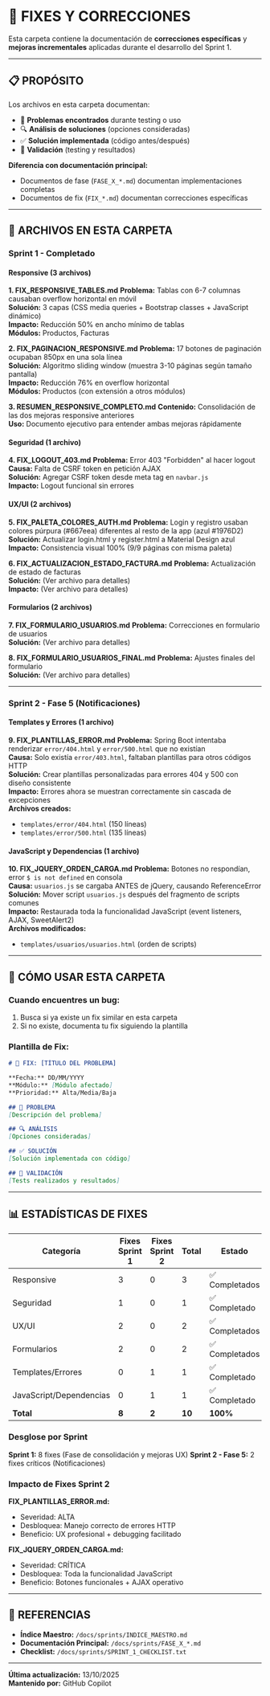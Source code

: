 # 🔧 FIXES Y CORRECCIONES

Esta carpeta contiene la documentación de **correcciones específicas** y **mejoras incrementales** aplicadas durante el desarrollo del Sprint 1.

---

## 📋 PROPÓSITO

Los archivos en esta carpeta documentan:
- 🐛 **Problemas encontrados** durante testing o uso
- 🔍 **Análisis de soluciones** (opciones consideradas)
- ✅ **Solución implementada** (código antes/después)
- 🧪 **Validación** (testing y resultados)

**Diferencia con documentación principal:**
- Documentos de fase (`FASE_X_*.md`) documentan implementaciones completas
- Documentos de fix (`FIX_*.md`) documentan correcciones específicas

---

## 📁 ARCHIVOS EN ESTA CARPETA

### **Sprint 1 - Completado**

#### Responsive (3 archivos)

**1. FIX_RESPONSIVE_TABLES.md**
**Problema:** Tablas con 6-7 columnas causaban overflow horizontal en móvil  
**Solución:** 3 capas (CSS media queries + Bootstrap classes + JavaScript dinámico)  
**Impacto:** Reducción 50% en ancho mínimo de tablas  
**Módulos:** Productos, Facturas

**2. FIX_PAGINACION_RESPONSIVE.md**
**Problema:** 17 botones de paginación ocupaban 850px en una sola línea  
**Solución:** Algoritmo sliding window (muestra 3-10 páginas según tamaño pantalla)  
**Impacto:** Reducción 76% en overflow horizontal  
**Módulos:** Productos (con extensión a otros módulos)

**3. RESUMEN_RESPONSIVE_COMPLETO.md**
**Contenido:** Consolidación de las dos mejoras responsive anteriores  
**Uso:** Documento ejecutivo para entender ambas mejoras rápidamente

#### Seguridad (1 archivo)

**4. FIX_LOGOUT_403.md**
**Problema:** Error 403 "Forbidden" al hacer logout  
**Causa:** Falta de CSRF token en petición AJAX  
**Solución:** Agregar CSRF token desde meta tag en `navbar.js`  
**Impacto:** Logout funcional sin errores

#### UX/UI (2 archivos)

**5. FIX_PALETA_COLORES_AUTH.md**
**Problema:** Login y registro usaban colores púrpura (#667eea) diferentes al resto de la app (azul #1976D2)  
**Solución:** Actualizar login.html y register.html a Material Design azul  
**Impacto:** Consistencia visual 100% (9/9 páginas con misma paleta)

**6. FIX_ACTUALIZACION_ESTADO_FACTURA.md**
**Problema:** Actualización de estado de facturas  
**Solución:** (Ver archivo para detalles)  
**Impacto:** (Ver archivo para detalles)

#### Formularios (2 archivos)

**7. FIX_FORMULARIO_USUARIOS.md**
**Problema:** Correcciones en formulario de usuarios  
**Solución:** (Ver archivo para detalles)  

**8. FIX_FORMULARIO_USUARIOS_FINAL.md**
**Problema:** Ajustes finales del formulario  
**Solución:** (Ver archivo para detalles)  

---

### **Sprint 2 - Fase 5 (Notificaciones)**

#### Templates y Errores (1 archivo)

**9. FIX_PLANTILLAS_ERROR.md**
**Problema:** Spring Boot intentaba renderizar `error/404.html` y `error/500.html` que no existían  
**Causa:** Solo existía `error/403.html`, faltaban plantillas para otros códigos HTTP  
**Solución:** Crear plantillas personalizadas para errores 404 y 500 con diseño consistente  
**Impacto:** Errores ahora se muestran correctamente sin cascada de excepciones  
**Archivos creados:**
- `templates/error/404.html` (150 líneas)
- `templates/error/500.html` (135 líneas)

#### JavaScript y Dependencias (1 archivo)

**10. FIX_JQUERY_ORDEN_CARGA.md**
**Problema:** Botones no respondían, error `$ is not defined` en consola  
**Causa:** `usuarios.js` se cargaba ANTES de jQuery, causando ReferenceError  
**Solución:** Mover script `usuarios.js` después del fragmento de scripts comunes  
**Impacto:** Restaurada toda la funcionalidad JavaScript (event listeners, AJAX, SweetAlert2)  
**Archivos modificados:**
- `templates/usuarios/usuarios.html` (orden de scripts)

---

## 🎯 CÓMO USAR ESTA CARPETA

### **Cuando encuentres un bug:**
1. Busca si ya existe un fix similar en esta carpeta
2. Si no existe, documenta tu fix siguiendo la plantilla

### **Plantilla de Fix:**
```markdown
# 🔧 FIX: [TÍTULO DEL PROBLEMA]

**Fecha:** DD/MM/YYYY
**Módulo:** [Módulo afectado]
**Prioridad:** Alta/Media/Baja

## 🐛 PROBLEMA
[Descripción del problema]

## 🔍 ANÁLISIS
[Opciones consideradas]

## ✅ SOLUCIÓN
[Solución implementada con código]

## 🧪 VALIDACIÓN
[Tests realizados y resultados]
```

---

## 📊 ESTADÍSTICAS DE FIXES

| Categoría | Fixes Sprint 1 | Fixes Sprint 2 | Total | Estado |
|-----------|----------------|----------------|-------|--------|
| Responsive | 3 | 0 | 3 | ✅ Completados |
| Seguridad | 1 | 0 | 1 | ✅ Completado |
| UX/UI | 2 | 0 | 2 | ✅ Completados |
| Formularios | 2 | 0 | 2 | ✅ Completados |
| Templates/Errores | 0 | 1 | 1 | ✅ Completado |
| JavaScript/Dependencias | 0 | 1 | 1 | ✅ Completado |
| **Total** | **8** | **2** | **10** | **100%** |

### Desglose por Sprint

**Sprint 1:** 8 fixes (Fase de consolidación y mejoras UX)
**Sprint 2 - Fase 5:** 2 fixes críticos (Notificaciones)

### Impacto de Fixes Sprint 2

**FIX_PLANTILLAS_ERROR.md:**
- Severidad: ALTA
- Desbloquea: Manejo correcto de errores HTTP
- Beneficio: UX profesional + debugging facilitado

**FIX_JQUERY_ORDEN_CARGA.md:**
- Severidad: CRÍTICA
- Desbloquea: Toda la funcionalidad JavaScript
- Beneficio: Botones funcionales + AJAX operativo

---

## 🔗 REFERENCIAS

- **Índice Maestro:** `/docs/sprints/INDICE_MAESTRO.md`
- **Documentación Principal:** `/docs/sprints/FASE_X_*.md`
- **Checklist:** `/docs/sprints/SPRINT_1_CHECKLIST.txt`

---

**Última actualización:** 13/10/2025  
**Mantenido por:** GitHub Copilot
